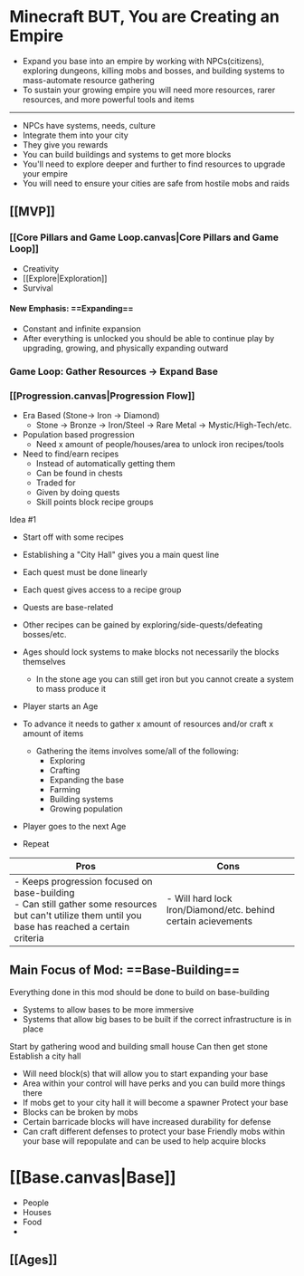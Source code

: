 
# Minecraft BUT, You are Creating an Empire
- Expand you base into an empire by working with NPCs(citizens), exploring dungeons, killing mobs and bosses, and building systems to mass-automate resource gathering
- To sustain your growing empire you will need more resources, rarer resources, and more powerful tools and items
---------------------------
- NPCs have systems, needs, culture
- Integrate them into your city
- They give you rewards
- You can build buildings and systems to get more blocks
- You'll need to explore deeper and further to find resources to upgrade your empire
- You will need to ensure your cities are safe from hostile mobs and raids

## [[MVP]]
### [[Core Pillars and Game Loop.canvas|Core Pillars and Game Loop]]
- Creativity
- [[Explore|Exploration]]
- Survival
#### New Emphasis: ==Expanding==
- Constant and infinite expansion
- After everything is unlocked you should be able to continue play by upgrading, growing, and physically expanding outward
### Game Loop: Gather Resources -> Expand Base

### [[Progression.canvas|Progression Flow]]
- Era Based (Stone-> Iron -> Diamond)
	- Stone -> Bronze -> Iron/Steel -> Rare Metal -> Mystic/High-Tech/etc.
- Population based progression
	- Need x amount of people/houses/area to unlock iron recipes/tools
- Need to find/earn recipes 
	- Instead of automatically getting them
	- Can be found in chests
	- Traded for
	- Given by doing quests
	- Skill points block recipe groups

Idea #1
- Start off with some recipes
- Establishing a "City Hall" gives you a main quest line
- Each quest must be done linearly
- Each quest gives access to a recipe group
- Quests are base-related

- Other recipes can be gained by exploring/side-quests/defeating bosses/etc.
- Ages should lock systems to make blocks not necessarily the blocks themselves
	- In the stone age you can still get iron but you cannot create a system to mass produce it

- Player starts an Age
- To advance it needs to gather x amount of resources and/or craft x amount of items
	- Gathering the items involves some/all of the following:
		- Exploring
		- Crafting
		- Expanding the base
		- Farming
		- Building systems
		- Growing population
- Player goes to the next Age
- Repeat 

| Pros                                                                                                                                                       | Cons                                                          |
| ---------------------------------------------------------------------------------------------------------------------------------------------------------- | ------------------------------------------------------------- |
| - Keeps progression focused on base-building<br>- Can still gather some resources but can't utilize them until you base has reached a certain criteria<br> | - Will hard lock Iron/Diamond/etc. behind certain acievements |



## Main Focus of Mod: ==Base-Building==
Everything done in this mod should be done to build on base-building
- Systems to allow bases to be more immersive
- Systems that allow big bases to be built if the correct infrastructure is in place

Start by gathering wood and building small house
Can then get stone
Establish a city hall
- Will need block(s) that will allow you to start expanding your base
- Area within your control will have perks and you can build more things there
- If mobs get to your city hall it will become a spawner
Protect your base
- Blocks can be broken by mobs
- Certain barricade blocks will have increased durability for defense
- Can craft different defenses to protect your base
Friendly mobs within your base will repopulate and can be used to help acquire blocks

# [[Base.canvas|Base]]
- People
- Houses
- Food
- 


## [[Ages]]

